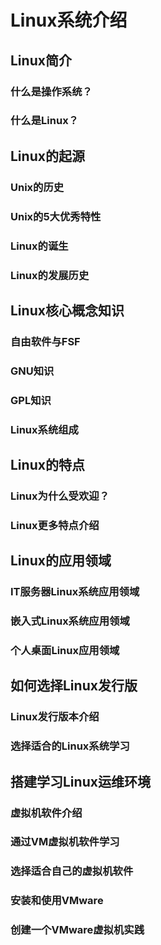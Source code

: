 # Linux系统介绍
## Linux简介
### 什么是操作系统？
### 什么是Linux？
## Linux的起源
### Unix的历史
### Unix的5大优秀特性
### Linux的诞生
### Linux的发展历史
## Linux核心概念知识
### 自由软件与FSF
### GNU知识
### GPL知识
### Linux系统组成
## Linux的特点
### Linux为什么受欢迎？
### Linux更多特点介绍
## Linux的应用领域
### IT服务器Linux系统应用领域
### 嵌入式Linux系统应用领域
### 个人桌面Linux应用领域
## 如何选择Linux发行版
### Linux发行版本介绍
### 选择适合的Linux系统学习
## 搭建学习Linux运维环境
### 虚拟机软件介绍
### 通过VM虚拟机软件学习
### 选择适合自己的虚拟机软件
### 安装和使用VMware
### 创建一个VMware虚拟机实践